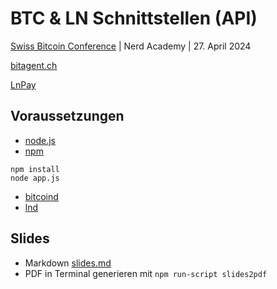# BTC & LN Schnittstellen (API)

[Swiss Bitcoin Conference](https://swiss-bitcoin-conference.com/) | Nerd Academy | 27. April 2024

[bitagent.ch](https://bitagent.ch)

[LnPay](https://lnpay.onrender.com/)

## Voraussetzungen
- [node.js](https://nodejs.org)
- [npm](https://npmjs.com)
```
npm install
node app.js
```
- [bitcoind](https://bitcoincore.org)
- [lnd](https://docs.lightning.engineering/lightning-network-tools/lnd)

## Slides
- Markdown [slides.md](slides.md)
- PDF in Terminal generieren mit `npm run-script slides2pdf`
